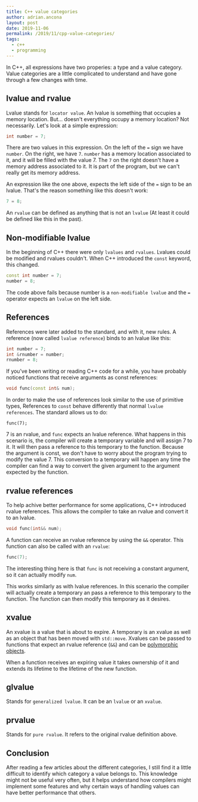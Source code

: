 ```yaml
---
title: C++ value categories
author: adrian.ancona
layout: post
date: 2019-11-06
permalink: /2019/11/cpp-value-categories/
tags:
  - c++
  - programming
---
```


In C++, all expressions have two properies: a type and a value category. Value categories are a little complicated to understand and have gone through a few changes with time.

## lvalue and rvalue

Lvalue stands for `locator value`. An lvalue is something that occupies a memory location. But... doesn't everything occupy a memory location? Not necessarily. Let's look at a simple expression:

```cpp
int number = 7;
```

<!--more-->

There are two values in this expression. On the left of the `=` sign we have `number`. On the right, we have `7`. `number` has a memory location associated to it, and it will be filled with the value 7. The `7` on the right doesn't have a memory address associated to it. It is part of the program, but we can't really get its memory address.

An expression like the one above, expects the left side of the `=` sign to be an lvalue. That's the reason something like this doesn't work:

```cpp
7 = 8;
```

An `rvalue` can be defined as anything that is not an `lvalue` (At least it could be defined like this in the past).

## Non-modifiable lvalue

In the beginning of C++ there were only `lvalues` and `rvalues`. Lvalues could be modified and rvalues couldn't. When C++ introduced the `const` keyword, this changed.

```cpp
const int number = 7;
number = 8;
```

The code above fails because number is a `non-modifiable lvalue` and the `=` operator expects an `lvalue` on the left side.

## References

References were later added to the standard, and with it, new rules. A reference (now called `lvalue reference`) binds to an lvalue like this:

```cpp
int number = 7;
int &rnumber = number;
rnumber = 8;
```

If you've been writing or reading C++ code for a while, you have probably noticed functions that receive arguments as const references:

```cpp
void func(const int& num);
```

In order to make the use of references look similar to the use of primitive types, References to `const` behave differently that normal `lvalue references`. The standard allows us to do:

```
func(7);
```

7 is an rvalue, and `func` expects an lvalue reference. What happens in this scenario is, the compiler will create a temporary variable and will assign 7 to it. It will then pass a reference to this temporary to the function. Because the argument is const, we don't have to worry about the program trying to modify the value 7. This conversion to a temporary will happen any time the compiler can find a way to convert the given argument to the argument expected by the function.

## rvalue references

To help achive better performance for some applications, C++ introduced rvalue references. This allows the compiler to take an rvalue and convert it to an lvalue.

```cpp
void func(int&& num);
```

A function can receive an rvalue reference by using the `&&` operator. This function can also be called with an `rvalue`:

```cpp
func(7);
```

The interesting thing here is that `func` is not receiving a constant argument, so it can actually modify `num`.

This works similarly as with lvalue references. In this scenario the compiler will actually create a temporary an pass a reference to this temporary to the function. The function can then modify this temporary as it desires.

## xvalue

An xvalue is a value that is about to expire. A temporary is an xvalue as well as an object that has been moved with `std::move`. Xvalues can be passed to functions that expect an rvalue reference (`&&`) and can be [polymorphic objects](/2019/10/virtual-functions-in-cpp/).

When a function receives an expiring value it takes ownership of it and extends its lifetime to the lifetime of the new function.

## glvalue

Stands for `generalized lvalue`. It can be an `lvalue` or an `xvalue`.

## prvalue

Stands for `pure rvalue`. It refers to the original rvalue definition above.

## Conclusion

After reading a few articles about the different categories, I still find it a little difficult to identify which category a value belongs to. This knowledge might not be useful very often, but it helps understand how compilers might implement some features and why certain ways of handling values can have better performance that others.
